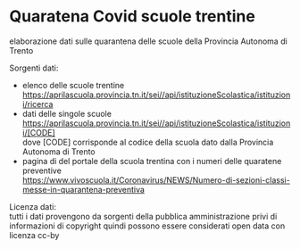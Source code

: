 # Quaratena Covid scuole trentine

elaborazione dati sulle quarantena delle scuole della Provincia Autonoma di Trento

Sorgenti dati:
- elenco delle scuole trentine<br/>
https://aprilascuola.provincia.tn.it/sei//api/istituzioneScolastica/istituzioni/ricerca
- dati delle singole scuole<br/>
https://aprilascuola.provincia.tn.it/sei//api/istituzioneScolastica/istituzioni/[CODE] <br/>
dove [CODE] corrisponde al codice della scuola dato dalla Provincia Autonoma di Trento
- pagina di del portale della scuola trentina con i numeri delle quaratene preventive<br/>
https://www.vivoscuola.it/Coronavirus/NEWS/Numero-di-sezioni-classi-messe-in-quarantena-preventiva

Licenza dati:<br/>
tutti i dati provengono da sorgenti della pubblica amministrazione privi di informazioni di copyright quindi possono essere considerati open data con licenza cc-by
